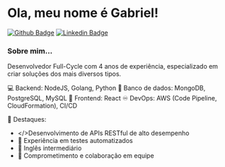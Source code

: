 # Ola, meu nome é Gabriel!

[![Github Badge](https://img.shields.io/badge/-Github-000?style=flat-square&logo=Github&logoColor=white&link=https://github.com/fagnerpsantos)](https://github.com/cafesao?tab=repositories)
[![Linkedin Badge](https://img.shields.io/badge/-LinkedIn-blue?style=flat-square&logo=Linkedin&logoColor=white&link=https://www.linkedin.com/in/fagnerpsantos/)](https://www.linkedin.com/in/gabriel-dias-dutra/)

### Sobre mim...

Desenvolvedor Full-Cycle com 4 anos de experiência, especializado em criar soluções dos mais diversos tipos.

💻 Backend: NodeJS, Golang, Python
📀 Banco de dados: MongoDB, PostgreSQL, MySQL
📱 Frontend: React
♾️ DevOps: AWS (Code Pipeline, CloudFormation), CI/CD

🚀 Destaques:
- </>Desenvolvimento de APIs RESTful de alto desempenho
- 🧪 Experiência em testes automatizados
- 🗽 Inglês intermediário
- 🤝 Comprometimento e colaboração em equipe
